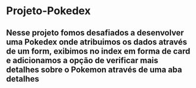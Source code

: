 # Projeto-Pokedex

## Nesse projeto fomos desafiados a desenvolver uma Pokedex onde atribuimos os dados através de um form, exibimos no index em forma de card e adicionamos a opção de verificar mais detalhes sobre o Pokemon através de uma aba detalhes
